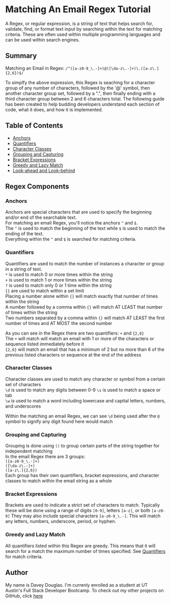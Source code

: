 # Matching An Email Regex Tutorial

A Regex, or regular expression, is a string of text that helps search for, validate, find, or format text input by searching within the text for matching criteria. These are often used within multiple programming languages and can be used within search engines.

## Summary

Matching an Email in Regex: `/^([a-z0-9_\.-]+)@([\da-z\.-]+)\.([a-z\.]{2,6})$/`

To simplfy the above expression, this Regex is seaching for a character group of any number of characters, followed by the '@' symbol, then another character group set, followed by a ".", then finally ending with a third character group between 2 and 6 characters total. The following guide has been created to help budding developers understand each section of code, what it does, and how it is implemented. 

## Table of Contents

- [Anchors](#anchors)
- [Quantifiers](#quantifiers)
- [Character Classes](#character-classes)
- [Grouping and Capturing](#grouping-and-capturing)
- [Bracket Expressions](#bracket-expressions)
- [Greedy and Lazy Match](#greedy-and-lazy-match)
- [Look-ahead and Look-behind](#look-ahead-and-look-behind)

## Regex Components



### Anchors
Anchors are special characters that are used to specify the beginning and/or end of the searchable text.   
For matching an email Regex, you'll notice the anchors `^` and `$`.  
The `^` is used to match the beginning of the text while `$` is used to match the ending of the text.  
Everything within the `^` and `$` is searched for matching criteria.  




### Quantifiers
Quantifiers are used to match the number of instances a character or group in a string of text.   
`*` is used to match 0 or more times within the string  
`+` is used to match 1 or more times within the string  
`?` is used to match only 0 or 1 time within the string  
`{}` are used to match within a set limit  
Placing a number alone within `{}` will match exactly that number of times within the string  
A number followed by a comma within `{}` will match AT LEAST that number of times within the string  
Two numbers separated by a comma within `{}` will match AT LEAST the first number of times and AT MOST the second number 


As you can see in the Regex there are two quantifiers: `+` and `{2,6}`  
The `+` will match will match an email with 1 or more of the characters or sequence listed immediately before it  
`{2,6}` will match an email that has a minimum of 2 but no more than 6 of the previous listed characters or sequence at the end of the address    




### Character Classes
Character classes are used to match any character or symbol from a certain set of characters  
`\d` is used to match any digits between 0-9
`\s` is used to match a space or tab  
`\w` is used to match a word including lowercase and capital letters, numbers, and underscores  


Within the matching an email Regex, we can see `\d` being used after the `@` symbol to signify any digit found here would match  




### Grouping and Capturing
Grouping is done using `()` to group certain parts of the string together for independent matching  
In the email Regex there are 3 groups:  
`([a-z0-9_\.-]+)`  
`([\da-z\.-]+)`  
`([a-z\.]{2,6})`  
Each group has their own quantifiers, bracket expressions, and character classes to match within the email string as a whole  




### Bracket Expressions
Brackets are used to indicate a strict set of characters to match. Typically these will be done using a range of digits `[0-9]`, letters `[a-z]`, or both `[a-z0-9]`  They may also include special characters `[a-z0-9_\.-]`. This will match any letters, numbers, underscore, period, or hyphen.  


### Greedy and Lazy Match
All quantifiers listed within this Regex are greedy. This means that it will search for a match the maximum number of times specified. See [Quantifiers](#quantifiers) for match criteria.  




## Author

My name is Davey Douglas. I'm currenly enrolled as a student at UT Austin's Full Stack Developer Bootcamp. To check out my other projects on GitHub, click [here](https://github.com/ddouglas86) 
